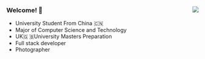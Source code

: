 ### Welcome! 👾 <img align="right" src="https://github-readme-stats.vercel.app/api?username=TaurusXin&show_icons=true&theme=radical">
 - University Student From China 🇨🇳
 - Major of Computer Science and Technology
 - UK🇬 🇧University Masters Preparation
 - Full stack developer
 - Photographer
